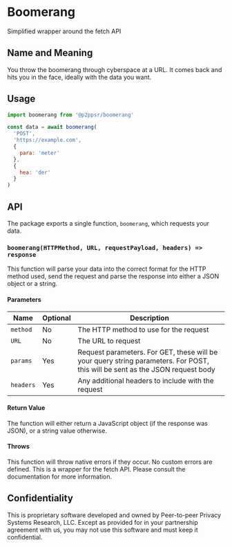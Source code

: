 # Boomerang

Simplified wrapper around the fetch API

## Name and Meaning

You throw the boomerang through cyberspace at a URL. It comes back and hits you in the face, ideally with the data you want.

## Usage

```js
import boomerang from '@p2ppsr/boomerang'

const data = await boomerang(
  'POST',
  'https://example.com',
  {
    para: 'meter'
  },
  {
    hea: 'der'
  }
)
```

## API

The package exports a single function, `boomerang`, which requests your data.

### `boomerang(HTTPMethod, URL, requestPayload, headers) => response`

This function will parse your data into the correct format for the HTTP method used, send the request and parse the response into either a JSON object or a string.

#### Parameters

Name       | Optional | Description
-----------|----------|---------------
`method`   | No       | The HTTP method to use for the request
`URL`      | No       | The URL to request
`params`   | Yes      | Request parameters. For GET, these will be your query string parameters. For POST, this will be sent as the JSON request body
`headers`  | Yes      | Any additional headers to include with the request

#### Return Value

The function will either return a JavaScript object (if the response was JSON), or a string value otherwise.

#### Throws

This function will throw native errors if they occur. No custom errors are defined. This is a wrapper for the fetch API. Please consult the documentation for more information.

## Confidentiality

This is proprietary software developed and owned by Peer-to-peer Privacy Systems Research, LLC. 
Except as provided for in your partnership agreement with us, you may not use this software and 
must keep it confidential.